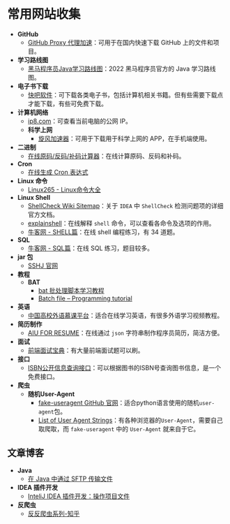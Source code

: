 # 常用网站收集

- **GitHub**
  - [GitHub Proxy 代理加速](https://ghproxy.com/)：可用于在国内快速下载 GitHub 上的文件和项目。
- **学习路线图**
  - [黑马程序员Java学习路线图](http://yun.itheima.com/subject/javamap/index.html?seonews)：2022 黑马程序员官方的 Java 学习路线图。
- **电子书下载**
  - [快吧软件](http://www.fast8.cc/list/8_1.html)：可下载各类电子书，包括计算机相关书籍。但有些需要下载点才能下载，有些可免费下载。
- **计算机网络**
  - [ip8.com](https://ip8.com/ip)：可查看当前电脑的公网 IP。
  - **科学上网**
    - [旋风加速器](https://www.1fchg72qe.com/)：可用于下载用于科学上网的 APP，在手机端使用。
- **二进制**
  - [在线原码/反码/补码计算器](http://www.atoolbox.net/Tool.php?Id=952)：在线计算原码、反码和补码。
- **Cron**
  - [在线生成 Cron 表达式](https://cron.qqe2.com/)
- **Linux 命令**
  - [Linux265 - Linux命令大全](https://linux265.com/course/linux-commands.html)
- **Linux Shell**
  - [ShellCheck Wiki Sitemap](https://www.shellcheck.net/wiki/)：关于 `IDEA` 中 `ShellCheck` 检测问题项的详细官方文档。
  - [explainshell](https://explainshell.com/)：在线解释 `shell` 命令，可以查看各命令及选项的作用。
  - [牛客网 - SHELL篇](https://www.nowcoder.com/exam/oj?page=1&tab=SHELL%E7%AF%87&topicId=195)：在线 shell 编程练习，有 34 道题。
- **SQL**
  - [牛客网 - SQL篇](https://www.nowcoder.com/exam/oj?page=1&tab=SQL%E7%AF%87&topicId=199)：在线 SQL 练习，题目较多。
- **jar 包**
  - [SSHJ 官网](https://github.com/hierynomus/sshj)
- **教程**
  - **BAT**
    - [bat 批处理脚本学习教程](https://www.tutorialspoint.com/batch_script/batch_script_syntax.htm#)
    - [Batch file – Programming tutorial](http://www.trytoprogram.com/batch-file/)
- **英语**
  - [中国高校外语慕课平台](https://moocs.unipus.cn/)：适合在线学习英语，有很多外语学习视频教程。
- **简历制作**
  - [AIU FOR RESUME](https://www.coderutil.com/jianli)：在线通过 `json` 字符串制作程序员简历，简洁方便。
- **面试**
  - [前端面试宝典](https://fe.ecool.fun/)：有大量前端面试题可以刷。
- **接口**
  - [ISBN公开信息查询接口](https://jike.xyz/jiekou/isbn.html#%E5%9F%BA%E6%9C%AC%E8%AF%B4%E6%98%8E)：可以根据图书的ISBN号查询图书信息，是一个免费接口。
- **爬虫**
  - **随机User-Agent**
    - [fake-useragent GitHub 官网](https://github.com/fake-useragent/fake-useragent)：适合python语言使用的随机`user-agent`包。
    - [List of User Agent Strings](https://useragentstring.com/pages/useragentstring.php)：有各种浏览器的`User-Agent`，需要自己取爬取，而 `fake-useragent` 中的 `User-Agent` 就来自于它。





## 文章博客

- **Java**
  - [在 Java 中通过 SFTP 传输文件](https://www.ittsystems.com/transferring-a-file-through-sftp-in-java/#wbounce-modal)
- **IDEA 插件开发**
  - [InteliJ IDEA 插件开发：操作项目文件](https://www.jianshu.com/p/782b7755fdca)
- **反爬虫**
  - [反反爬虫系列-知乎](https://www.zhihu.com/people/bu-chi-jia-sheng-fan/posts)





